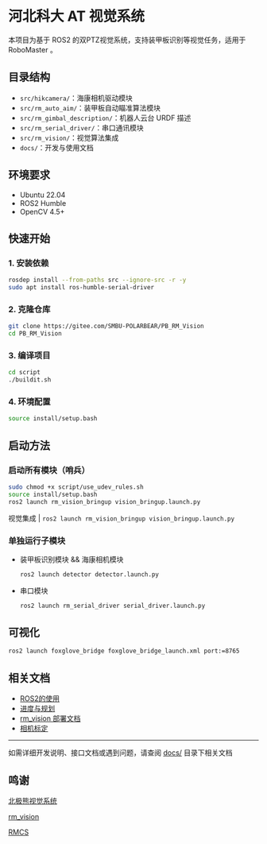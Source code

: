 # 河北科大 AT 视觉系统

本项目为基于 ROS2 的双PTZ视觉系统，支持装甲板识别等视觉任务，适用于 RoboMaster 。

## 目录结构

- `src/hikcamera/`：海康相机驱动模块
- `src/rm_auto_aim/`：装甲板自动瞄准算法模块
- `src/rm_gimbal_description/`：机器人云台 URDF 描述
- `src/rm_serial_driver/`：串口通讯模块
- `src/rm_vision/`：视觉算法集成
- `docs/`：开发与使用文档

## 环境要求

- Ubuntu 22.04
- ROS2 Humble
- OpenCV 4.5+

## 快速开始

### 1. 安装依赖

```sh
rosdep install --from-paths src --ignore-src -r -y
sudo apt install ros-humble-serial-driver
```

### 2. 克隆仓库

```sh
git clone https://gitee.com/SMBU-POLARBEAR/PB_RM_Vision
cd PB_RM_Vision
```

### 3. 编译项目

```sh
cd script
./buildit.sh
```

### 4. 环境配置

```sh
source install/setup.bash
```

## 启动方法

### 启动所有模块（哨兵）

```sh
sudo chmod +x script/use_udev_rules.sh
source install/setup.bash
ros2 launch rm_vision_bringup vision_bringup.launch.py
```

视觉集成 | `ros2 launch rm_vision_bringup vision_bringup.launch.py`

### 单独运行子模块

- 装甲板识别模块 && 海康相机模块

  ```sh
  ros2 launch detector detector.launch.py
  ```

- 串口模块

  ```sh
  ros2 launch rm_serial_driver serial_driver.launch.py
  ```

## 可视化

```sh
ros2 launch foxglove_bridge foxglove_bridge_launch.xml port:=8765
```

## 相关文档

- [ROS2的使用](docs/ROS2的使用.md)
- [进度与规划](docs/进度与规划.md)
- [rm_vision 部署文档](https://flowus.cn/lihanchen/share/0d472992-f136-4e0e-856f-89328e99c684)
- [相机标定](https://flowus.cn/lihanchen/share/02a518a0-f1bb-47a5-8313-55f75bab21b5)

---

如需详细开发说明、接口文档或遇到问题，请查阅 [docs/](docs/) 目录下相关文档

## 鸣谢

 [北极熊视觉系统](https://gitee.com/SMBU-POLARBEAR/PB_RM_Vision)

 [rm_vision](https://github.com/rm-vision-archive/rm_vision)

 [RMCS](https://github.com/Alliance-Algorithm/RMCS)
